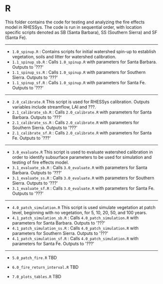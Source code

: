 # R

This folder contains the code for testing and analyzing the fire effects model in RHESSys. The code is run in sequential order, with location specific scripts denoted as SB (Santa Barbara), SS (Southern Sierra) and SF (Santa Fe).

---

* `1.0_spinup.R` : Contains scripts for initial watershed spin-up to establish vegetation, soils and litter for watershed calibration.  
* `1.1_spinup_sb.R` : Calls `1.0_spinup.R` with parameters for Santa Barbara. Outputs to '???'
* `1.1_spinup_ss.R` : Calls `1.0_spinup.R` with parameters for Southern Sierra. Outputs to '???'
* `1.1_spinup_sf.R` : Calls `1.0_spinup.R` with parameters for Santa Fe. Outputs to '???'

---

* `2.0_calibrate.R` This script is used for RHESSys calibration. Outputs variables include streamflow, LAI and ???.
* `2.1_calibrate_sb.R` : Calls `2.0_calibrate.R` with parameters for Santa Barbara. Outputs to '???'
* `2.1_calibrate_ss.R` : Calls `2.0_calibrate.R` with parameters for Southern Sierra. Outputs to '???'
* `2.1_calibrate_sf.R` : Calls `2.0_calibrate.R` with parameters for Santa Fe. Outputs to '???'

---

* `3.0_evaluate.R` This script is used to evaluate watershed calibration in order to identify subsurface parameters to be used for simulation and testing of fire effects model.
* `3.1_evaluate_sb.R` : Calls `3.0_evaluate.R` with parameters for Santa Barbara. Outputs to '???'
* `3.1_evaluate_ss.R` : Calls `3.0_evaluate.R` with parameters for Southern Sierra. Outputs to '???'
* `3.1_evaluate_sf.R` : Calls `3.0_evaluate.R` with parameters for Santa Fe. Outputs to '???'

---

* `4.0_patch_simulation.R` This script is used simulate vegetation at patch level, beginning with no vegetation, for 5, 10, 20, 50, and 100 years.
* `4.1_patch_simulation_sb.R` : Calls `4.0_patch_simulation.R` with parameters for Santa Barbara. Outputs to '???'
* `4.1_patch_simulation_ss.R` : Calls `4.0_patch_simulation.R` with parameters for Southern Sierra. Outputs to '???'
* `4.1_patch_simulation_sf.R` : Calls `4.0_patch_simulation.R` with parameters for Santa Fe. Outputs to '???'

---

* `5.0_patch_fire.R` TBD

* `6.0_fire_return_interval.R` TBD

* `7.0_plots_tables.R` TBD

